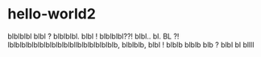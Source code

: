 # hello-world2
blblblbl
blbl ?
blblblbl.
blbl !
blblblbl??!
blbl..
bl.
BL ?!
lblblblblblblblblblblbllblblblblblblb, blblblb, blbl !
blblb blblb blb ?
blbl
bl
bllll
